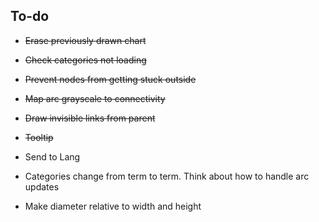 ## To-do

* ~~Erase previously drawn chart~~
* ~~Check categories not loading~~
* ~~Prevent nodes from getting stuck outside~~
* ~~Map arc grayscale to connectivity~~
* ~~Draw invisible links from parent~~
* ~~Tooltip~~
* Send to Lang


* Categories change from term to term. Think about how to handle arc updates
* Make diameter relative to width and height